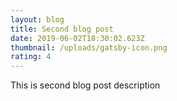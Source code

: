 ```yaml
---
layout: blog
title: Second blog post
date: 2019-06-02T18:30:02.623Z
thumbnail: /uploads/gatsby-icon.png
rating: 4
---
```

This is second blog post description
